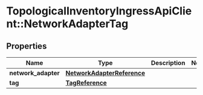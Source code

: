 # TopologicalInventoryIngressApiClient::NetworkAdapterTag

## Properties
Name | Type | Description | Notes
------------ | ------------- | ------------- | -------------
**network_adapter** | [**NetworkAdapterReference**](NetworkAdapterReference.md) |  | 
**tag** | [**TagReference**](TagReference.md) |  | 


